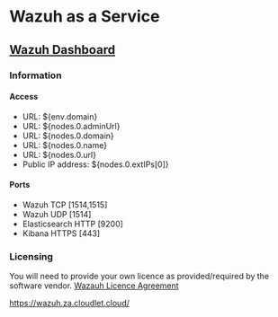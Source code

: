 # Wazuh as a Service

## [Wazuh Dashboard](https://${env.domain}:443)

### Information

#### Access

* URL: ${env.domain}
* URL: ${nodes.0.adminUrl}
* URL: ${nodes.0.domain}
* URL: ${nodes.0.name}
* URL: ${nodes.0.url}
* Public IP address: ${nodes.0.extIPs[0]}

#### Ports

* Wazuh TCP [1514,1515]
* Wazuh UDP [1514]
* Elasticsearch HTTP [9200]
* Kibana HTTPS [443]

### Licensing

You will need to provide your own licence as provided/required by the software vendor.
[Wazauh Licence Agreement](https://github.com/wazuh/wazuh/blob/master/LICENSE)


https://wazuh.za.cloudlet.cloud/